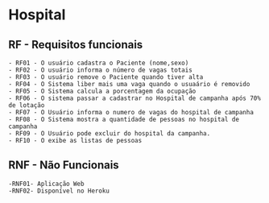 # Hospital

## RF - Requisitos funcionais

    - RF01 - O usuário cadastra o Paciente (nome,sexo)
    - RF02 - O usuário informa o número de vagas totais
    - RF03 - O usuário remove o Paciente quando tiver alta
    - RF04 - O Sistema liber mais uma vaga quando o usuaário é removido
    - RF05 - O Sistema calcula a porcentagem da ocupação
    - RF06 - O sistema passar a cadastrar no Hospital de campanha após 70% de lotação
    - RF07 - O Usuário informa o numero de vagas do hospital de campanha
    - RF08 - O Sistema mostra a quantidade de pessoas no hospital de campanha
    - RF09 - O Usuário pode excluir do hospital da campanha.
    - RF10 - O exibe as listas de pessoas

## RNF - Não Funcionais

    -RNF01- Aplicação Web
    -RNF02- Disponível no Heroku
